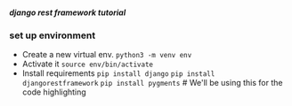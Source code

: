 ##### django rest framework tutorial
### set up environment
- Create a new virtual env.
`python3 -m venv env`
- Activate it
`source env/bin/activate`
- Install requirements
`pip install django`
`pip install djangorestframework`
`pip install pygments`  # We'll be using this for the code highlighting

